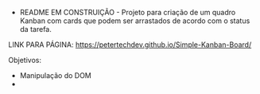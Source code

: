 - README EM CONSTRUIÇÃO - Projeto para criação de um quadro Kanban com cards que podem ser arrastados de acordo com o status da tarefa.

LINK PARA PÁGINA: https://petertechdev.github.io/Simple-Kanban-Board/

Objetivos:
- Manipulação do DOM
-

